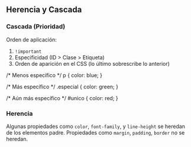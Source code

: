 

## Herencia y Cascada

### Cascada (Prioridad)

Orden de aplicación:

1. `!important`
2. Especificidad (ID > Clase > Etiqueta)
3. Orden de aparición en el CSS (lo último sobrescribe lo anterior)

/* Menos específico */
p { color: blue; }

/* Más específico */
.especial { color: green; }

/* Aún más específico */
#unico { color: red; }


### Herencia

Algunas propiedades como `color`, `font-family`, y `line-height` se heredan de los elementos padre. Propiedades como `margin`, `padding`, `border` no se heredan.
